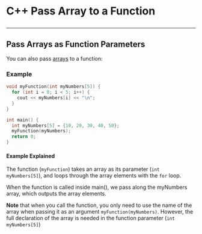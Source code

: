 # C++ Pass Array to a Function<hr>

## Pass Arrays as Function Parameters
You can also pass <u>arrays</u> to a function:

### Example
```c++
void myFunction(int myNumbers[5]) {
  for (int i = 0; i < 5; i++) {
    cout << myNumbers[i] << "\n";
  }
}

int main() {
  int myNumbers[5] = {10, 20, 30, 40, 50};
  myFunction(myNumbers);
  return 0;
}
```
#### Example Explained
The function (`myFunction`) takes an array as its parameter (`int myNumbers[5]`), and loops through the array elements with the `for` loop.

When the function is called inside main(), we pass along the myNumbers array, which outputs the array elements.

**Note** that when you call the function, you only need to use the name of the array when passing it as an argument `myFunction(myNumbers)`. However, the full declaration of the array is needed in the function parameter (`int myNumbers[5]`)